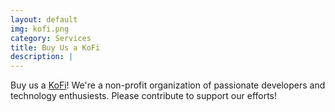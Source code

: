 ```yaml
---
layout: default
img: kofi.png
category: Services
title: Buy Us a KoFi
description: |
---
```

Buy us a [KoFi](https://ko-fi.com/successsprint)!
We're a non-profit organization of passionate developers and technology enthusiests. Please contribute to support our efforts!

<script type='text/javascript' src='https://storage.ko-fi.com/cdn/widget/Widget_2.js'></script><script type='text/javascript'>kofiwidget2.init('Buy Us a Ko-fi!', '#5ccff2', 'O4O3LM8RT');kofiwidget2.draw();</script> 

